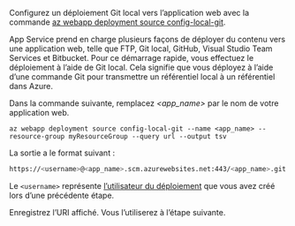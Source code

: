 Configurez un déploiement Git local vers l’application web avec la commande [az webapp deployment source config-local-git](/cli/azure/webapp/deployment/source#config-local-git).

App Service prend en charge plusieurs façons de déployer du contenu vers une application web, telle que FTP, Git local, GitHub, Visual Studio Team Services et Bitbucket. Pour ce démarrage rapide, vous effectuez le déploiement à l’aide de Git local. Cela signifie que vous déployez à l’aide d’une commande Git pour transmettre un référentiel local à un référentiel dans Azure. 

Dans la commande suivante, remplacez *\<app_name>* par le nom de votre application web.

```azurecli-interactive
az webapp deployment source config-local-git --name <app_name> --resource-group myResourceGroup --query url --output tsv
```

La sortie a le format suivant :

```bash
https://<username>@<app_name>.scm.azurewebsites.net:443/<app_name>.git
```

Le `<username>` représente [l’utilisateur du déploiement](#configure-a-deployment-user) que vous avez créé lors d’une précédente étape.

Enregistrez l’URI affiché. Vous l’utiliserez à l’étape suivante. 
